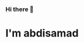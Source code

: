 ### Hi there 👋
# I'm abdisamad

<!--
**captainAbdisamad/captainAbdisamad** is a ✨ _special_ ✨ repository because its `README.md` (this file) appears on your GitHub profile.

![Captain](https://telegra.ph/file/edde3a6ccf5f09dbb191f.jpg)
# Hi there 👋, I'm 𝐂𝐚𝐩𝐭𝐚𝐢𝐧 𝐘𝐚𝐚𝐦𝐢𝐢𝐧 」🥀 자♡•°

 Information:
- 👋 HELLO LET ME INTRODUCE MYSELF : I’m Pratheek..
- 👀 My Skills : Nothing Sur
- 🌱 I’m Currently Learning : PYTHON
- 💞️ 𝙓𝘿 👿
- 📫 How to reach me : ITS VERY SIMPLE JUST CLICK ON THIS LINK : https://t.me/aboutpratheek

STATS:  

<img align="left" src="https://github-readme-stats.vercel.app/api?username=PratheekXD&bg_color=30,e96443,904e95&title_color=fff&text_color=fff&count_private=true"><img align="right" src="https://github-readme-stats.vercel.app/api/top-langs/?username=PratheekXD&bg_color=30,e96443,904e95&title_color=fff&text_color=fff&count_private=true">
<!---
PratheekXD/PratheekXD is a ✨ special ✨ repository because its README.md (this file) appears on your GitHub profile.
You can click the Preview link to take a look at your changes.
--->
